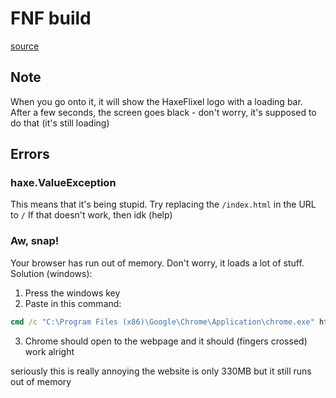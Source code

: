 # FNF build
[source](https://github.com/tpguy825/FNF-webbuild)

## Note
When you go onto it, it will show the HaxeFlixel logo with a loading bar. After a few seconds, the screen goes black - don't worry, it's supposed to do that (it's still loading)

## Errors

### haxe.ValueException
This means that it's being stupid. Try replacing the `/index.html` in the URL to `/`
If that doesn't work, then idk (help)

### Aw, snap!
Your browser has run out of memory. Don't worry, it loads a lot of stuff.
Solution (windows):
1. Press the windows key
2. Paste in this command:
```cmd
cmd /c "C:\Program Files (x86)\Google\Chrome\Application\chrome.exe" http://tpguy825.github.io/website/fnf/ --max-old-space-size=8192
```
3. Chrome should open to the webpage and it should (fingers crossed) work alright

seriously this is really annoying the website is only 330MB but it still runs out of memory 
